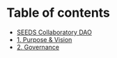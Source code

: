 # Table of contents

* [SEEDS Collaboratory DAO](README.md)
* [1. Purpose & Vision](dao-os-canvas/1.purpose-vision/doc.md)
* [2. Governance](dao-os-canvas/2.governance/doc.md)
